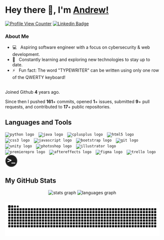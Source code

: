 # Hey there 👋, I'm [Andrew!](https://www.github.com/Cyb3rRapt0r/)

[![Profile View Counter](https://visitcount.itsvg.in/api?id=Cyb3rRapt0r&label=Profile%20Views&color=1&icon=0&pretty=false)](https://visitcount.itsvg.in)
[![Linkedin Badge](https://img.shields.io/badge/-LinkedIn-0e76a8?style=flat-square&logo=Linkedin&logoColor=white)](https://linkedin.com/in/ag-l4z3r)

### About Me

<!-- - 🎓 &nbsp; Graduated from New Jersey Institute of Technology with a Bachelor of Science degree in Information Technology. -->
- 💻 &nbsp; Aspiring software engineer with a focus on cybersecurity & web development.
- 🚀 &nbsp; Constantly learning and exploring new technologies to stay up to date.
- ⚡ &nbsp; Fun fact: The word "TYPEWRITER" can be written using only one row of the QWERTY keyboard!

<br>Joined Github **4** years ago.

Since then I pushed **161**+ commits, opened **1**+ issues, submitted **9**+ pull requests, and contributed to **17**+ public repositories.

## Languages and Tools

<code><img src="https://cdn.jsdelivr.net/gh/devicons/devicon/icons/python/python-original.svg" height="40" alt="python logo"></code>
<img width="6" />
<code><img src="https://cdn.jsdelivr.net/gh/devicons/devicon/icons/java/java-original.svg" height="40" alt="java logo"></code>
<img width="6" />
<code><img src="https://cdn.jsdelivr.net/gh/devicons/devicon/icons/cplusplus/cplusplus-original.svg" height="40" alt="cplusplus logo"></code>
<img width="6" />
<code><img src="https://cdn.jsdelivr.net/gh/devicons/devicon/icons/html5/html5-original.svg" height="40" alt="html5 logo"></code>
<img width="6" />
<code><img src="https://cdn.jsdelivr.net/gh/devicons/devicon/icons/css3/css3-original.svg" height="40" alt="css3 logo"></code>
<img width="6" />
<code><img src="https://cdn.jsdelivr.net/gh/devicons/devicon/icons/javascript/javascript-original.svg" height="40" alt="javascript logo"></code>
<img width="6" />
<code><img src="https://cdn.jsdelivr.net/gh/devicons/devicon/icons/bootstrap/bootstrap-original.svg" height="40" alt="bootstrap logo"></code>
<img width="6" />
<code><img src="https://cdn.jsdelivr.net/gh/devicons/devicon/icons/git/git-original.svg" height="40" alt="git logo"></code>
<img width="6" />
<code><img src="https://cdn.jsdelivr.net/gh/devicons/devicon/icons/unity/unity-original.svg" height="40" alt="unity logo"></code>
<img width="6" />
<code><img src="https://cdn.jsdelivr.net/gh/devicons/devicon/icons/photoshop/photoshop-plain.svg" height="40" alt="photoshop logo"></code>
<img width="6" />
<code><img src="https://cdn.jsdelivr.net/gh/devicons/devicon/icons/illustrator/illustrator-plain.svg" height="40" alt="illustrator logo"></code>
<img width="6" />
<code><img src="https://cdn.jsdelivr.net/gh/devicons/devicon/icons/premierepro/premierepro-plain.svg" height="40" alt="premierepro logo"></code>
<img width="6" />
<code><img src="https://cdn.jsdelivr.net/gh/devicons/devicon/icons/aftereffects/aftereffects-original.svg" height="40" alt="aftereffects logo"></code>
<img width="6" />
<code><img src="https://cdn.jsdelivr.net/gh/devicons/devicon/icons/figma/figma-original.svg" height="40" alt="figma logo"></code>
<img width="6" />
<code><img src="https://cdn.jsdelivr.net/gh/devicons/devicon/icons/trello/trello-plain.svg" height="40" alt="trello logo"></code>
<img width="6" />
<code><img src="https://raw.githubusercontent.com/github/explore/80688e429a7d4ef2fca1e82350fe8e3517d3494d/topics/terminal/terminal.png" height="40" alt="terminal"></code>

## My GitHub Stats

<div align="center">
  <img src="https://github-readme-stats.vercel.app/api?username=Cyb3rRapt0r&show_icons=true&include_all_commits=true&count_private=true&theme=dracula&hide_border=true&order=1" height="180" alt="stats graph"  />
  <img src="https://github-readme-stats.vercel.app/api/top-langs?username=Cyb3rRapt0r&show_icons=true&layout=compact&langs_count=8&theme=dracula&hide_border=true&order=2" height="180" alt="languages graph"  />
</div>

###

<div align="center">
  <img src="https://raw.githubusercontent.com/Cyb3rRapt0r/Cyb3rRapt0r/output/snake.svg" alt="Snake animation" />
</div>

###
